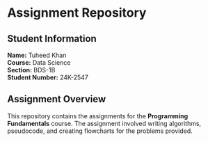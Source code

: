 # Assignment Repository

## Student Information

**Name:** Tuheed Khan  
**Course:** Data Science  
**Section:** BDS-1B  
**Student Number:** 24K-2547  

## Assignment Overview

This repository contains the assignments for the **Programming Fundamentals** course. The assignment involved writing algorithms, pseudocode, and creating flowcharts for the problems provided.
